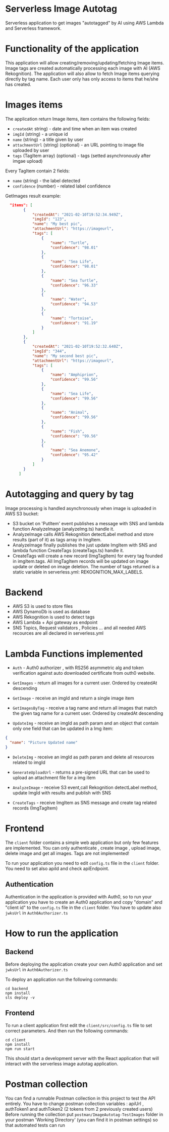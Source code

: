 # Serverless Image Autotag 

Serverless application to get images "autotagged" by AI using AWS Lambda and Serverless framework. 

# Functionality of the application

This application will allow creating/removing/updating/fetching Image items. 
Image tags are created automatically processing each image with AI (AWS Rekognition).
The application will also allow to fetch Image items querying directly by tag name.
Each user only has only access to items that he/she has created.


# Images items

The application return Image items, item contains the following fields:

* `createdAt` string) - date and time when an item was created
* `imgId` (string) - a unique id 
* `name` (string) - a title given by user
* `attachmentUrl` (string) (optional) - an URL pointing to image file uploaded by user
* `tags` (TagItem array) (optional) - tags (setted  asynchronously after imgae upload)

Every TagItem contain 2 fields: 

* `name` (string) - the label detected 
* `confidence` (number) - related label confidence


GetImages result example:

```json
  "items": [
        {
            "createdAt": "2021-02-10T19:52:34.949Z",
            "imgId": "123", 
            "name": "My best pic", 
            "attachmentUrl": "https://imageurl", 
            "tags": [ 
                {
                    "name": "Turtle",
                    "confidence": "98.01"
                },
                {
                    "name": "Sea Life",
                    "confidence": "98.01"
                },
                {
                    "name": "Sea Turtle",
                    "confidence": "96.33"
                },
                {
                    "name": "Water",
                    "confidence": "94.53"
                },
                {
                    "name": "Tortoise",
                    "confidence": "91.19"
                }
            ]
        },
        {
            "createdAt": "2021-02-10T19:52:32.640Z",
            "imgId": "344",
            "name": "My second best pic",
            "attachmentUrl": "https://imageurl",
            "tags": [
                {
                    "name": "Amphiprion",
                    "confidence": "99.56"
                },
                {
                    "name": "Sea Life",
                    "confidence": "99.56"
                },
                {
                    "name": "Animal",
                    "confidence": "99.56"
                },
                {
                    "name": "Fish",
                    "confidence": "99.56"
                },
                {
                    "name": "Sea Anemone",
                    "confidence": "95.42"
                }
            ]
        }
      ]

```


# Autotagging and query by tag
Image processing is handled asynchronously when image is uploaded in AWS S3 bucket:

* S3  bucket on 'PutItem' event publishes a message with SNS and lambda function AnalyzeImage (analyzeImg.ts) handle it.
* AnalyzeImage calls AWS Rekognition detectLabel method and store results (part of it) as tags array in ImgItem.
* AnalyzeImage finally publishes the just update ImgItem with SNS and lambda function CreateTags (createTags.ts) handle it.
* CreateTags will create a new record (ImgTagItem) for every tag founded in imgItem.tags.
All ImgTagItem records will be updated on image update or deleted on image deletion.
The number of tags returned is a static variable in serverless.yml: REKOGNITION_MAX_LABELS.

# Backend 
* AWS S3 is used to store files
* AWS DynamoDb is used as database
* AWS Rekognition is used to detect tags
* AWS Lambda + Api gateway as endpoint
* SNS Topics, Request validators , Policies ... and all needed AWS recources are all declared in serverless.yml 

# Lambda Functions implemented

* `Auth` - Auth0 authorizer , with RS256 asymmetric alg and token verification against auto downloaded certificate from outh0 website. 

* `GetImages` - return all images for a current user. Ordered by createdAt descending


* `GetImage` - receive an imgId and return a single image item 


* `GetImagesByTag` - receive a tag name and return all images that match the given tag name for a current user. Ordered by createdAt descending

* `UpdateImg` - receive an imgId as path param and an object that contain only one field that can be updated in a Img item:

```json
{
  "name": "Picture Updated name" 
}
```

* `DeleteImg` - receive an imgId as path param and delete all resources related to imgId

* `GenerateUploadUrl` - returns a pre-signed URL that can be used to upload an attachment file for a img item

* `AnalyzeImage` - receive S3 event,call Rekognition detectLabel method, update ImgId with results and publish with SNS 

* `CreateTags` - receive ImgItem as SNS message and create tag related records (ImgTagItem)




# Frontend

The `client` folder contains a simple web application but only few features are implemented.
You can only authenticate , create image , upload image, delete image and get all images.
Tags are not implemented!

To run your application you need to edit `config.ts` file in the `client` folder. You need to set also apiId and check apiEndpoint.




## Authentication

Authentication in the application is provided with Auth0, so to run your application you have to create an Auth0 application and copy "domain" and "client id" to the `config.ts` file in the `client` folder.
You have to update also `jwksUrl` in `Auth0Authorizer.ts`




# How to run the application

## Backend
Before deploying the application create your own Auth0 application and set `jwksUrl` in `Auth0Authorizer.ts`

To deploy an application run the following commands:

```
cd backend
npm install
sls deploy -v
```

## Frontend

To run a client application first edit the `client/src/config.ts` file to set correct parameters. And then run the following commands:

```
cd client
npm install
npm run start
```

This should start a development server with the React application that will interact with the serverless image autotag application.

# Postman collection
You can find a runnable Postman collection in this project to test the API entirely.
You have to change postman collection variables :  apiUrl ,  authToken1 and authToken2 (2 tokens from 2 previously created users) 
Before running the collection put `postman/ImageAutotag-TestImages` folder in your postman 'Working Directory' (you can find it in postman settings) so that automated tests can run


